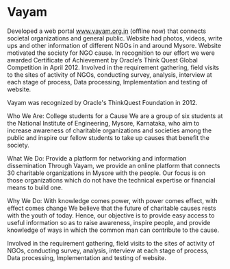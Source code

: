 # Vayam
Developed a web portal www.vayam.org.in (offline now) that connects societal organizations and general public. Website had photos, videos, write ups and other information of different NGOs in and around Mysore. Website motivated the society for NGO cause. In recognition to our effort we were awarded Certificate of Achievement by Oracle’s Think Quest Global Competition in April 2012. Involved in the requirement gathering, field visits to the sites of activity of NGOs, conducting survey, analysis, interview at each stage of process, Data processing, Implementation and testing of website.

Vayam was recognized by Oracle's ThinkQuest Foundation in 2012.

Who We Are: College students for a Cause
We are a group of six students at the National Institute of Engineering, Mysore, Karnataka, who aim to increase awareness of charitable organizations and societies among the public and inspire our fellow students to take up causes that benefit the society.

What We Do: Provide a platform for networking and information dissemination
Through Vayam, we provide an online platform that connects 30 charitable organizations in Mysore with the people. Our focus is on those organizations which do not have the technical expertise or financial means to build one.

Why We Do: With knowledge comes power, with power comes effect, with effect comes change
We believe that the future of charitable causes rests with the youth of today. Hence, our objective is to provide easy access to useful information so as to raise awareness, inspire people, and provide knowledge of ways in which the common man can contribute to the cause.

Involved in the requirement gathering, field visits to the sites of activity of NGOs, conducting survey, analysis, interview at each stage of process, Data processing, Implementation and testing of website.
